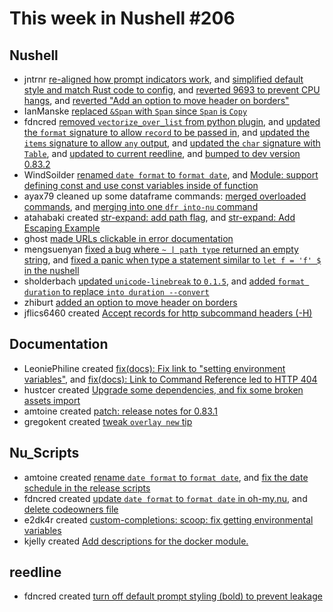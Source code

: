 # This week in Nushell #206

## Nushell

- jntrnr [re-aligned how prompt indicators work](https://github.com/nushell/nushell/pull/9907), and [simplified default style and match Rust code to config](https://github.com/nushell/nushell/pull/9900), and [reverted 9693 to prevent CPU hangs](https://github.com/nushell/nushell/pull/9893), and [reverted "Add an option to move header on borders"](https://github.com/nushell/nushell/pull/9908)
- IanManske [replaced `&Span` with `Span` since `Span` is `Copy`](https://github.com/nushell/nushell/pull/9770)
- fdncred [removed `vectorize_over_list` from python plugin](https://github.com/nushell/nushell/pull/9905), and [updated the `format` signature to allow `record` to be passed in](https://github.com/nushell/nushell/pull/9898), and [updated the `items` signature to allow `any` output](https://github.com/nushell/nushell/pull/9896), and [updated the `char` signature with `Table`](https://github.com/nushell/nushell/pull/9895), and [updated to current reedline](https://github.com/nushell/nushell/pull/9877), and [bumped to dev version 0.83.2](https://github.com/nushell/nushell/pull/9866)
- WindSoilder [renamed `date format` to `format date`](https://github.com/nushell/nushell/pull/9902), and [Module: support defining const and use const variables inside of function](https://github.com/nushell/nushell/pull/9773)
- ayax79 cleaned up some dataframe commands: [merged overloaded commands](https://github.com/nushell/nushell/pull/9860), and [merging into one `dfr into-nu` command](https://github.com/nushell/nushell/pull/9858)
- atahabaki created [str-expand: add path flag](https://github.com/nushell/nushell/pull/9856), and [str-expand: Add Escaping Example](https://github.com/nushell/nushell/pull/9841)
- ghost [made URLs clickable in error documentation](https://github.com/nushell/nushell/pull/9854)
- mengsuenyan [fixed a bug where `~ | path type` returned an empty string](https://github.com/nushell/nushell/pull/9853), and [fixed a panic when type a statement similar to `let f = 'f' $` in the nushell](https://github.com/nushell/nushell/pull/9851)
- sholderbach [updated `unicode-linebreak` to `0.1.5`](https://github.com/nushell/nushell/pull/9814), and [added `format duration` to replace `into duration --convert`](https://github.com/nushell/nushell/pull/9788)
- zhiburt [added an option to move header on borders](https://github.com/nushell/nushell/pull/9796)
- jflics6460 created [Accept records for http subcommand headers (-H)](https://github.com/nushell/nushell/pull/9771)

## Documentation

- LeoniePhiline created [fix(docs): Fix link to "setting environment variables"](https://github.com/nushell/nushell.github.io/pull/996), and [fix(docs): Link to Command Reference led to HTTP 404](https://github.com/nushell/nushell.github.io/pull/993)
- hustcer created [Upgrade some dependencies, and fix some broken assets import](https://github.com/nushell/nushell.github.io/pull/995)
- amtoine created [patch: release notes for 0.83.1](https://github.com/nushell/nushell.github.io/pull/994)
- gregokent created [tweak `overlay new` tip](https://github.com/nushell/nushell.github.io/pull/992)

## Nu_Scripts

- amtoine created [rename `date format` to `format date`](https://github.com/nushell/nu_scripts/pull/571), and [fix the date schedule in the release scripts](https://github.com/nushell/nu_scripts/pull/561)
- fdncred created [update `date format` to `format date` in oh-my.nu](https://github.com/nushell/nu_scripts/pull/570), and [delete codeowners file](https://github.com/nushell/nu_scripts/pull/568)
- e2dk4r created [custom-completions: scoop: fix getting environmental variables](https://github.com/nushell/nu_scripts/pull/567)
- kjelly created [Add descriptions for the docker module.](https://github.com/nushell/nu_scripts/pull/549)

## reedline

- fdncred created [turn off default prompt styling (bold) to prevent leakage](https://github.com/nushell/reedline/pull/615)
